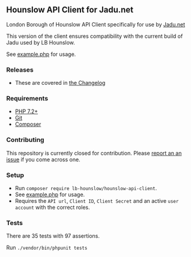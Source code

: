 ## Hounslow API Client for Jadu.net

London Borough of Hounslow API Client specifically for use by [Jadu.net](www.jadu.net)

This version of the client ensures compatibility with the current build of Jadu used by LB Hounslow.

See [example.php](example.php) for usage.

### Releases

- These are covered in [the Changelog](CHANGELOG.md)

### Requirements

- [PHP 7.2+](https://www.php.net/downloads.php)
- [Git](https://git-scm.com/downloads)
- [Composer](https://getcomposer.org)

### Contributing

This repository is currently closed for contribution. Please [report an an issue](https://github.com/LBHounslow/hounslow-api-client/issues) if you come across one.

### Setup

- Run `composer require lb-hounslow/hounslow-api-client`.
- See [example.php](example.php) for usage.
- Requires the `API url`, `Client ID`, `Client Secret` and an active `user account` with the correct roles.

### Tests

There are 35 tests with 97 assertions.

Run `./vendor/bin/phpunit tests`
